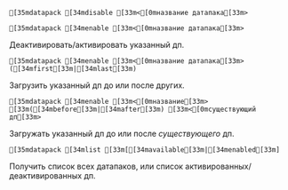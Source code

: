 ```ansi
[35mdatapack [34mdisable [33m<[0mназвание датапака[33m>
```
```ansi
[35mdatapack [34menable [33m<[0mназвание датапака[33m>
```
Деактивировать/активировать указанный дп.
```ansi
[35mdatapack [34menable [33m<[0mназвание датапака[33m> ([34mfirst[33m|[34mlast[33m)
```
Загрузить указанный дп до или после других.
```ansi
[35mdatapack [34menable [33m<[0mназвание[33m> [33m([34mbefore[33m|[34mafter[33m) [33m<[0mсуществующий дп[33m>
```
Загружать указанный дп до или после _существующего_ дп.
```ansi
[35mdatapack [34mlist [33m[[34mavailable[33m|[34menabled[33m]
```
Получить список всех датапаков, или список активированных/деактивированных дп.